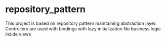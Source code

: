 # repository_pattern

This project is based on repository pattern maintaining abstraction layer.
Controllers are used with bindings with lazy initialization
No business logic inside views

